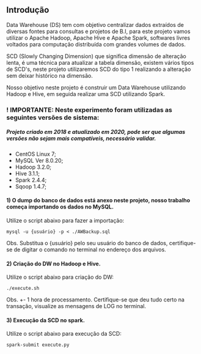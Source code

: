 ## Introdução
<p> Data Warehouse (DS) tem com objetivo centralizar dados extraídos de diversas fontes para consultas e projetos de B.I, para este projeto vamos utilizar o Apache Hadoop, Apache Hive e Apache Spark, softwares livres voltados para computação distribuída com grandes volumes de dados. </p>

<p> SCD (Slowly Changing Dimension) que significa dimensão de alteração lenta, é uma técnica para atualizar a tabela dimensão, existem vários tipos de SCD's, neste projeto utilizaremos SCD do tipo 1 realizando a alteração sem deixar histórico na dimensão.</p>

<p>	Nosso objetivo neste projeto é construir um Data Warehouse utilizando Hadoop e Hive, em seguida realizar uma SCD utilizando Spark. </p>

### ! IMPORTANTE: Neste experimento foram utilizadas as seguintes versões de sistema:
##### Projeto criado em 2018 e atualizado em 2020, pode ser que algumas versões não sejam mais compatíveis, necessário validar.
- CentOS Linux 7;
- MySQL  Ver 8.0.20;
- Hadoop 3.2.0;
- Hive 3.1.1;
- Spark 2.4.4;
- Sqoop 1.4.7;

#### 1) O dump do banco de dados está anexo neste projeto, nosso trabalho começa importando os dados no MySQL.
<p> Utilize o script abaixo para fazer a importação: 

    mysql -u {usuário} -p < ./AWBackup.sql

Obs. Substitua o {usuário} pelo seu usuário do banco de dados, certifique-se de digitar o comando no terminal no endereço dos arquivos.
</p>

#### 2) Criação do DW no Hadoop e Hive.
<p> Utilize o script abaixo para criação do DW:

    ./execute.sh

Obs. +- 1 hora de processamento.
Certifique-se que deu tudo certo na transação, visualize as mensagens de LOG no terminal.
</p>

#### 3) Execução da SCD no spark.
<p> Utilize o script abaixo para execução da SCD:
  
    spark-submit execute.py
</p>
